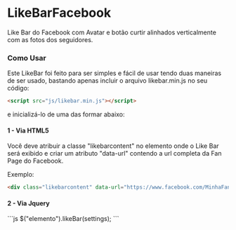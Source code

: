 LikeBarFacebook
===============

Like Bar do Facebook com Avatar e botão curtir alinhados verticalmente com as fotos dos seguidores.

<h3>Como Usar</h3>

Este LikeBar foi feito para ser simples e fácil de usar tendo duas maneiras de ser usado, bastando apenas incluir o arquivo likebar.min.js no seu código:

```html
<script src="js/likebar.min.js"></script>
```

e inicializá-lo de uma das formar abaixo:

<h4>1 - Via HTML5</h4> 
Você deve atribuir a classe "likebarcontent" no elemento onde o Like Bar será exibido e criar um atributo "data-url" contendo a url completa da Fan Page do Facebook.

Exemplo: 
```html
<div class="likebarcontent" data-url="https://www.facebook.com/MinhaFanPage"></div>
```
        

<h4>2 - Via Jquery</h4>
```js
$("elemento").likeBar(settings);
```
